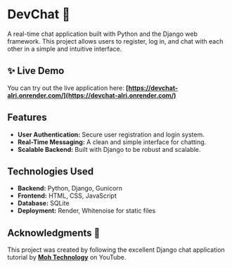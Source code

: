 # DevChat 💬

A real-time chat application built with Python and the Django web framework. This project allows users to register, log in, and chat with each other in a simple and intuitive interface.

## ✨ Live Demo

You can try out the live application here: **[https://devchat-alri.onrender.com/](https://devchat-alri.onrender.com/)**

## Features

* **User Authentication:** Secure user registration and login system.
* **Real-Time Messaging:** A clean and simple interface for chatting.
* **Scalable Backend:** Built with Django to be robust and scalable.

## Technologies Used

* **Backend:** Python, Django, Gunicorn
* **Frontend:** HTML, CSS, JavaScript
* **Database:** SQLite
* **Deployment:** Render, Whitenoise for static files



## Acknowledgments 🙏

This project was created by following the excellent Django chat application tutorial by **[Moh Technology](https://www.youtube.com/@MohTechnology)** on YouTube.
